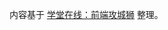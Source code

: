 内容基于 [学堂在线：前端攻城狮](https://next.xuetangx.com/learn/THU08091000257/THU08091000257/1515743/video/1358810) 整理。